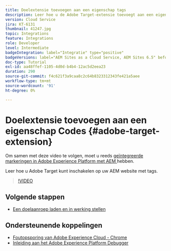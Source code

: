 ```yaml
---
title: Doelextensie toevoegen aan een eigenschap tags
description: Leer hoe u de Adobe Target-extensie toevoegt aan een eigenschap tags.
version: Cloud Service
jira: KT-6131
thumbnail: 41247.jpg
topic: Integrations
feature: Integrations
role: Developer
level: Intermediate
badgeIntegration: label="Integratie" type="positive"
badgeVersions: label="AEM Sites as a Cloud Service, AEM Sites 6.5" before-title="false"
doc-type: Tutorial
exl-id: aa48ffef-1105-4d0d-b4b4-12ac5d2eea23
duration: 290
source-git-commit: f4c621f3a9caa8c2c64b8323312343fe421a5aee
workflow-type: tm+mt
source-wordcount: '91'
ht-degree: 0%

---
```


# Doelextensie toevoegen aan een eigenschap Codes {#adobe-target-extension}

Om samen met deze video te volgen, moet u reeds [ geïntegreerde markeringen in Adobe Experience Platform met AEM ](../experience-platform/data-collection/tags/overview.md) hebben.

Leer hoe u Adobe Target kunt inschakelen op uw AEM website met tags.

>[!VIDEO](https://video.tv.adobe.com/v/41247?quality=12&learn=on)

## Volgende stappen

+ [Een doelaanroep laden en in werking stellen](./load-and-fire-target.md)

## Ondersteunende koppelingen

+ [ Foutopsporing van Adobe Experience Cloud - Chrome ](https://chrome.google.com/webstore/detail/adobe-experience-platform/bfnnokhpnncpkdmbokanobigaccjkpob)
+ [ Inleiding aan het Adobe Experience Platform Debugger ](https://experienceleague.adobe.com/docs/platform-learn/data-collection/debugger/overview.html)
